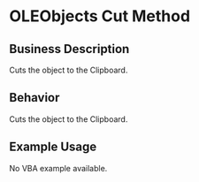 # OLEObjects Cut Method

## Business Description
Cuts the object to the Clipboard.

## Behavior
Cuts the object to the Clipboard.

## Example Usage
No VBA example available.